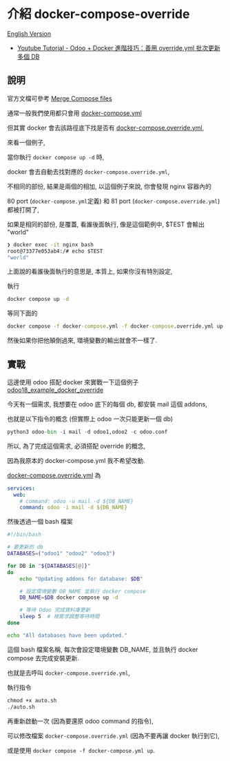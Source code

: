 # 介紹 docker-compose-override

[English Version](README_en.md)

* [Youtube Tutorial - Odoo + Docker 進階技巧：善用 override.yml 批次更新多個 DB](https://youtu.be/oR_wM8rQKYI)

## 說明

官方文檔可參考 [Merge Compose files](https://docs.docker.com/compose/multiple-compose-files/merge/)

通常一般我們使用都只會用 [docker-compose.yml](docker-compose.yml)

但其實 docker 會去該路徑底下找是否有 [docker-compose.override.yml](docker-compose.override.yml),

來看一個例子,

當你執行 `docker compose up -d` 時,

docker 會去自動去找對應的 `docker-compose.override.yml`,

不相同的部份, 結果是兩個的相加, 以這個例子來說, 你會發現 nginx 容器內的

80 port (`docker-compose.yml`定義) 和 81 port (`docker-compose.override.yml`) 都被打開了,

如果是相同的部份, 是覆蓋, 看誰後面執行, 像是這個範例中, $TEST 會輸出 "world"

```cmd
❯ docker exec -it nginx bash
root@73377e053ab4:/# echo $TEST
"world"
```

上面說的看誰後面執行的意思是, 本質上, 如果你沒有特別設定,

執行

```cmd
docker compose up -d
```

等同下面的

```cmd
docker compose -f docker-compose.yml -f docker-compose.override.yml up -d
```

然後如果你把他顛倒過來, 環境變數的輸出就會不一樣了.

## 實戰

這邊使用 odoo 搭配 docker 來實戰一下這個例子 [odoo18_example_docker_override](odoo18_example_docker_override/)

今天有一個需求, 我想要在 odoo 底下的每個 db, 都安裝 mail 這個 addons,

也就是以下指令的概念 (但實際上 odoo 一次只能更新一個 db)

```python
python3 odoo-bin -i mail -d odoo1,odoo2 -c odoo.conf
```

所以, 為了完成這個需求, 必須搭配 override 的概念,

因為我原本的 docker-compose.yml 我不希望改動.

[docker-compose.override.yml](odoo18_example_docker_override/docker-compose.override.yml) 為

```yml
services:
  web:
    # command: odoo -u mail -d ${DB_NAME}
    command: odoo -i mail -d ${DB_NAME}
```

然後透過一個 bash 檔案

```bash
#!/bin/bash

# 要更新的 db
DATABASES=("odoo1" "odoo2" "odoo3")

for DB in "${DATABASES[@]}"
do
    echo "Updating addons for database: $DB"

    # 設定環境變數 DB_NAME 並執行 docker compose
    DB_NAME=$DB docker compose up -d

    # 等待 Odoo 完成資料庫更新
    sleep 5  # 視需求調整等待時間
done

echo "All databases have been updated."
```

這個 bash 檔案名稱, 每次會設定環境變數 DB_NAME, 並且執行 docker compose 去完成安裝更新.

也就是去呼叫 `docker-compose.override.yml`,

執行指令

```cmd
chmod +x auto.sh
./auto.sh
```

再重新啟動一次 (因為要還原 odoo command 的指令),

可以修改檔案 `docker-compose.override.yml` (因為不要再讓 docker 執行到它),

或是使用 `docker compose -f docker-compose.yml up`.
